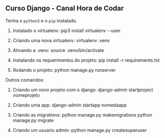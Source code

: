 ## Curso Django - Canal Hora de Codar

Tenha o ```python3``` e o ```pip``` instalado.

1. Instalado o virtualenv:
   pip3 install virtualenv --user

1. Criando uma nova virtualenv:
   virtualenv .venv
 
2. Ativando a .venv:
   source .venv/bin/activate

3. Instalando os requerimentos do projeto:
   pip install -r requirements.txt 

4. Rodando o projeto:
   python manage.py runserver


Outros comandos:

1. Criando um novo projeto com o django:
   django-admin startproject nomeprojeto

1. Criando uma app:
   django-admin startapp nomedaapp

1. Criando as migrations:
   python manage.py makemigrations
   python manage.py migrate

1. Criando um usuario admin:
   python manage.py createsuperuser 
   
